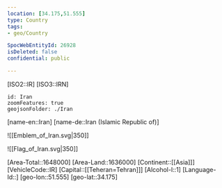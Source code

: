 ```yaml
---
location: [34.175,51.555]
type: Country
tags:
- geo/Country

SpocWebEntityId: 26928
isDeleted: false
confidential: public

---
```

[ISO2::IR]
[ISO3::IRN]
```leaflet
id: Iran
zoomFeatures: true
geojsonFolder: ./Iran
```

[name-en::Iran]
[name-de::Iran (Islamic Republic of)]

![[Emblem_of_Iran.svg|350]]


![[Flag_of_Iran.svg|350]]

[Area-Total::1648000]
[Area-Land::1636000]
[Continent::[[Asia]]]
[VehicleCode::IR]
[Capital::[[Teheran=Tehran]]]
[Alcohol-l::1]
[Language-Id::]
[geo-lon::51.555]
[geo-lat::34.175]

